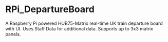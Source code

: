 # RPi_DepartureBoard
A Raspberry Pi powered HUB75-Matrix real-time UK train departure board with UI. Uses Staff Data for additional data. Supports up to 3x3 matrix panels.
